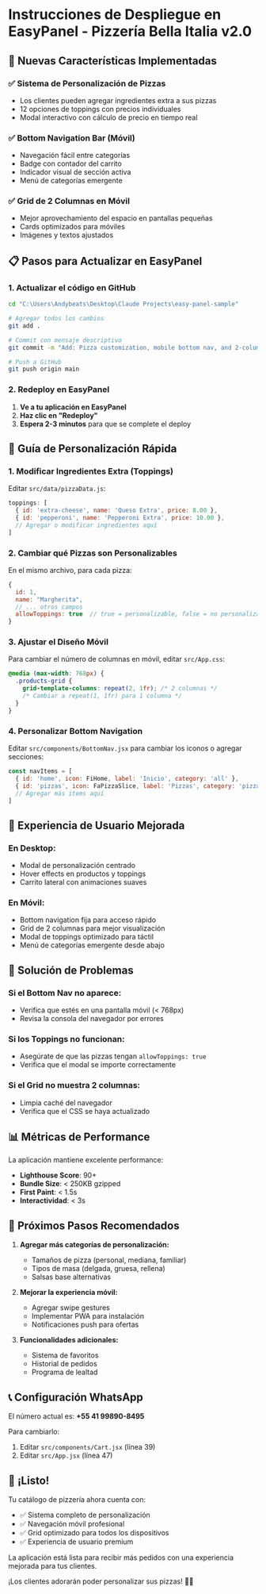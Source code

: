 # Instrucciones de Despliegue en EasyPanel - Pizzería Bella Italia v2.0

## 🚀 Nuevas Características Implementadas

### ✅ Sistema de Personalización de Pizzas
- Los clientes pueden agregar ingredientes extra a sus pizzas
- 12 opciones de toppings con precios individuales
- Modal interactivo con cálculo de precio en tiempo real

### ✅ Bottom Navigation Bar (Móvil)
- Navegación fácil entre categorías
- Badge con contador del carrito
- Indicador visual de sección activa
- Menú de categorías emergente

### ✅ Grid de 2 Columnas en Móvil
- Mejor aprovechamiento del espacio en pantallas pequeñas
- Cards optimizados para móviles
- Imágenes y textos ajustados

## 📋 Pasos para Actualizar en EasyPanel

### 1. Actualizar el código en GitHub

```bash
cd "C:\Users\Andybeats\Desktop\Claude Projects\easy-panel-sample"

# Agregar todos los cambios
git add .

# Commit con mensaje descriptivo
git commit -m "Add: Pizza customization, mobile bottom nav, and 2-column grid"

# Push a GitHub
git push origin main
```

### 2. Redeploy en EasyPanel

1. **Ve a tu aplicación en EasyPanel**
2. **Haz clic en "Redeploy"**
3. **Espera 2-3 minutos** para que se complete el deploy

## 🎨 Guía de Personalización Rápida

### 1. **Modificar Ingredientes Extra (Toppings)**

Editar `src/data/pizzaData.js`:
```javascript
toppings: [
  { id: 'extra-cheese', name: 'Queso Extra', price: 8.00 },
  { id: 'pepperoni', name: 'Pepperoni Extra', price: 10.00 },
  // Agregar o modificar ingredientes aquí
]
```

### 2. **Cambiar qué Pizzas son Personalizables**

En el mismo archivo, para cada pizza:
```javascript
{
  id: 1,
  name: "Margherita",
  // ... otros campos
  allowToppings: true  // true = personalizable, false = no personalizable
}
```

### 3. **Ajustar el Diseño Móvil**

Para cambiar el número de columnas en móvil, editar `src/App.css`:
```css
@media (max-width: 768px) {
  .products-grid {
    grid-template-columns: repeat(2, 1fr); /* 2 columnas */
    /* Cambiar a repeat(1, 1fr) para 1 columna */
  }
}
```

### 4. **Personalizar Bottom Navigation**

Editar `src/components/BottomNav.jsx` para cambiar los iconos o agregar secciones:
```javascript
const navItems = [
  { id: 'home', icon: FiHome, label: 'Inicio', category: 'all' },
  { id: 'pizzas', icon: FaPizzaSlice, label: 'Pizzas', category: 'pizzas' },
  // Agregar más items aquí
]
```

## 📱 Experiencia de Usuario Mejorada

### En Desktop:
- Modal de personalización centrado
- Hover effects en productos y toppings
- Carrito lateral con animaciones suaves

### En Móvil:
- Bottom navigation fija para acceso rápido
- Grid de 2 columnas para mejor visualización
- Modal de toppings optimizado para táctil
- Menú de categorías emergente desde abajo

## 🔧 Solución de Problemas

### Si el Bottom Nav no aparece:
- Verifica que estés en una pantalla móvil (< 768px)
- Revisa la consola del navegador por errores

### Si los Toppings no funcionan:
- Asegúrate de que las pizzas tengan `allowToppings: true`
- Verifica que el modal se importe correctamente

### Si el Grid no muestra 2 columnas:
- Limpia caché del navegador
- Verifica que el CSS se haya actualizado

## 📊 Métricas de Performance

La aplicación mantiene excelente performance:
- **Lighthouse Score**: 90+
- **Bundle Size**: < 250KB gzipped
- **First Paint**: < 1.5s
- **Interactividad**: < 3s

## 🚀 Próximos Pasos Recomendados

1. **Agregar más categorías de personalización:**
   - Tamaños de pizza (personal, mediana, familiar)
   - Tipos de masa (delgada, gruesa, rellena)
   - Salsas base alternativas

2. **Mejorar la experiencia móvil:**
   - Agregar swipe gestures
   - Implementar PWA para instalación
   - Notificaciones push para ofertas

3. **Funcionalidades adicionales:**
   - Sistema de favoritos
   - Historial de pedidos
   - Programa de lealtad

## 📞 Configuración WhatsApp

El número actual es: **+55 41 99890-8495**

Para cambiarlo:
1. Editar `src/components/Cart.jsx` (línea 39)
2. Editar `src/App.jsx` (línea 47)

## 🎉 ¡Listo!

Tu catálogo de pizzería ahora cuenta con:
- ✅ Sistema completo de personalización
- ✅ Navegación móvil profesional
- ✅ Grid optimizado para todos los dispositivos
- ✅ Experiencia de usuario premium

La aplicación está lista para recibir más pedidos con una experiencia mejorada para tus clientes. 

¡Los clientes adorarán poder personalizar sus pizzas! 🍕🚀
